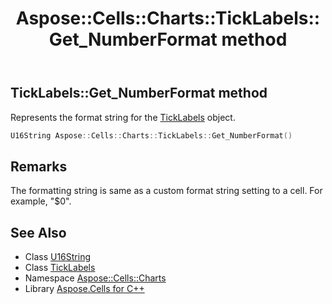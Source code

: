 ﻿---
title: Aspose::Cells::Charts::TickLabels::Get_NumberFormat method
linktitle: Get_NumberFormat
second_title: Aspose.Cells for C++ API Reference
description: 'Aspose::Cells::Charts::TickLabels::Get_NumberFormat method. Represents the format string for the TickLabels object in C++.'
type: docs
weight: 1500
url: /cpp/aspose.cells.charts/ticklabels/get_numberformat/
---
## TickLabels::Get_NumberFormat method


Represents the format string for the [TickLabels](../) object.

```cpp
U16String Aspose::Cells::Charts::TickLabels::Get_NumberFormat()
```

## Remarks


The formatting string is same as a custom format string setting to a cell. For example, "$0".
## See Also

* Class [U16String](../../../aspose.cells/u16string/)
* Class [TickLabels](../)
* Namespace [Aspose::Cells::Charts](../../)
* Library [Aspose.Cells for C++](../../../)

